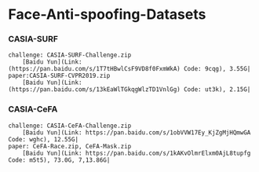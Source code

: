 # Face-Anti-spoofing-Datasets
### CASIA-SURF
    challenge: CASIA-SURF-Challenge.zip
        [Baidu Yun](Link: (https://pan.baidu.com/s/1T7tHBwlCsF9VD8f0FxmWkA) Code: 9cqg), 3.55G|
    paper:CASIA-SURF-CVPR2019.zip
        [Baidu Yun](Link: (https://pan.baidu.com/s/13kEaWlTGkqgWlzTD1VnlGg) Code: ut3k), 2.15G|
        
### CASIA-CeFA
    challenge: CASIA-CeFA-Challenge.zip
        [Baidu Yun](Link: https://pan.baidu.com/s/1obVVW17Ey_KjZgMjHQmwGA Code: wghc), 12.55G|
    paper: CeFA-Race.zip, CeFA-Mask.zip
        [Baidu Yun](Link: https://pan.baidu.com/s/1kAKvOlmrElxm0AjL8tupfg Code: m5t5), 73.0G, 7,13.86G|

